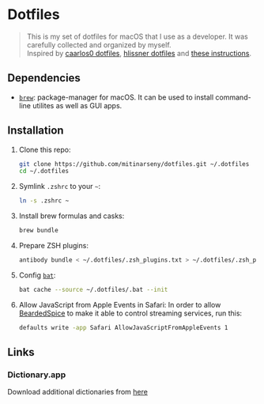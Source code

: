 # Dotfiles

> This is my set of dotfiles for macOS that I use as a developer. It was carefully collected and organized by myself.  
  Inspired by [caarlos0 dotfiles](https://github.com/caarlos0/dotfiles), [hlissner dotfiles](https://github.com/hlissner/dotfiles/tree/master/shell/zsh) and [these instructions](https://sourabhbajaj.com/mac-setup/).

## Dependencies

* [`brew`](https://brew.sh): package-manager for macOS. It can be used to install command-line utilites as well as GUI apps.

## Installation
1. Clone this repo:

   ```bash
   git clone https://github.com/mitinarseny/dotfiles.git ~/.dotfiles
   cd ~/.dotfiles
   ```
   
1. Symlink `.zshrc` to your `~`:

   ```bash
   ln -s .zshrc ~
   ```
   
1. Install brew formulas and casks:

    ```bash
    brew bundle
    ```
    
1. Prepare ZSH plugins:

    ```bash
    antibody bundle < ~/.dotfiles/.zsh_plugins.txt > ~/.dotfiles/.zsh_plugins.sh
    ```
    
1. Config [`bat`](https://github.com/sharkdp/bat):

    ```bash
    bat cache --source ~/.dotfiles/.bat --init
    ```
    
1. Allow JavaScript from Apple Events in Safari:
    In order to allow [BeardedSpice](https://github.com/beardedspice/beardedspice) to make it able to control streaming services, run this:
    ```bash
    defaults write -app Safari AllowJavaScriptFromAppleEvents 1
    ```

## Links
### Dictionary.app
Download additional dictionaries from [here](https://rutracker.org/forum/viewtopic.php?t=4264270)
